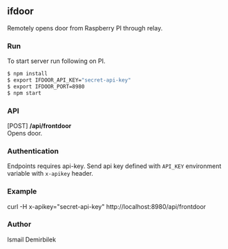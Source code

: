 ## ifdoor

Remotely opens door from Raspberry PI through relay.

### Run
To start server run following on PI.
```bash
$ npm install
$ export IFDOOR_API_KEY="secret-api-key"
$ export IFDOOR_PORT=8980
$ npm start
```

### API
[POST] **/api/frontdoor**  
Opens door.

### Authentication
Endpoints requires api-key. Send api key defined with `API_KEY` environment variable with `x-apikey` header.

### Example 
curl -H x-apikey="secret-api-key" http://localhost:8980/api/frontdoor

### Author
Ismail Demirbilek